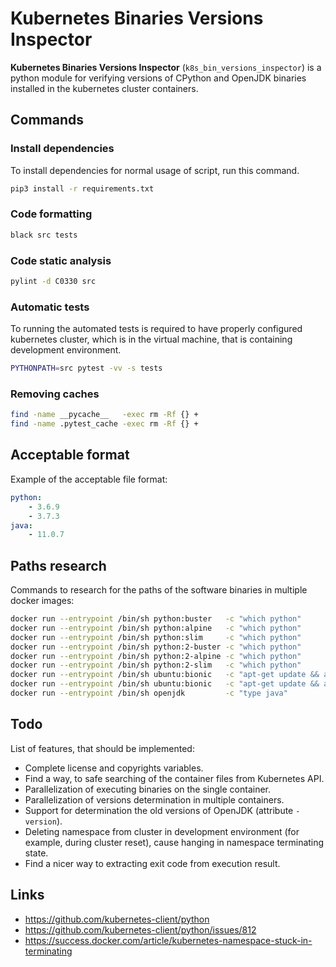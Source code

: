 # Kubernetes Binaries Versions Inspector

**Kubernetes Binaries Versions Inspector** (`k8s_bin_versions_inspector`) is a
python module for verifying versions of CPython and OpenJDK binaries installed
in the kubernetes cluster containers.

## Commands

### Install dependencies

To install dependencies for normal usage of script, run this command.

```bash
pip3 install -r requirements.txt
```

### Code formatting

```bash
black src tests
```

### Code static analysis

```bash
pylint -d C0330 src
```

### Automatic tests

To running the automated tests is required to have properly configured
kubernetes cluster, which is in the virtual machine, that is containing
development environment.

```bash
PYTHONPATH=src pytest -vv -s tests
```

### Removing caches

```bash
find -name __pycache__   -exec rm -Rf {} +
find -name .pytest_cache -exec rm -Rf {} +
```

## Acceptable format

Example of the acceptable file format:

```yaml
python:
    - 3.6.9
    - 3.7.3
java:
    - 11.0.7
```

## Paths research

Commands to research for the paths
of the software binaries in multiple docker images:

```bash
docker run --entrypoint /bin/sh python:buster   -c "which python"
docker run --entrypoint /bin/sh python:alpine   -c "which python"
docker run --entrypoint /bin/sh python:slim     -c "which python"
docker run --entrypoint /bin/sh python:2-buster -c "which python"
docker run --entrypoint /bin/sh python:2-alpine -c "which python"
docker run --entrypoint /bin/sh python:2-slim   -c "which python"
docker run --entrypoint /bin/sh ubuntu:bionic   -c "apt-get update && apt-get install -y python  && which python"
docker run --entrypoint /bin/sh ubuntu:bionic   -c "apt-get update && apt-get install -y python3 && which python3"
docker run --entrypoint /bin/sh openjdk         -c "type java"
```

## Todo

List of features, that should be implemented:

- Complete license and copyrights variables.
- Find a way, to safe searching of the container files from Kubernetes API.
- Parallelization of executing binaries on the single container.
- Parallelization of versions determination in multiple containers.
- Support for determination the old versions of OpenJDK (attribute `-version`).
- Deleting namespace from cluster in development environment (for example,
  during cluster reset), cause hanging in namespace terminating state.
- Find a nicer way to extracting exit code from execution result.

## Links

- <https://github.com/kubernetes-client/python>
- <https://github.com/kubernetes-client/python/issues/812>
- <https://success.docker.com/article/kubernetes-namespace-stuck-in-terminating>

